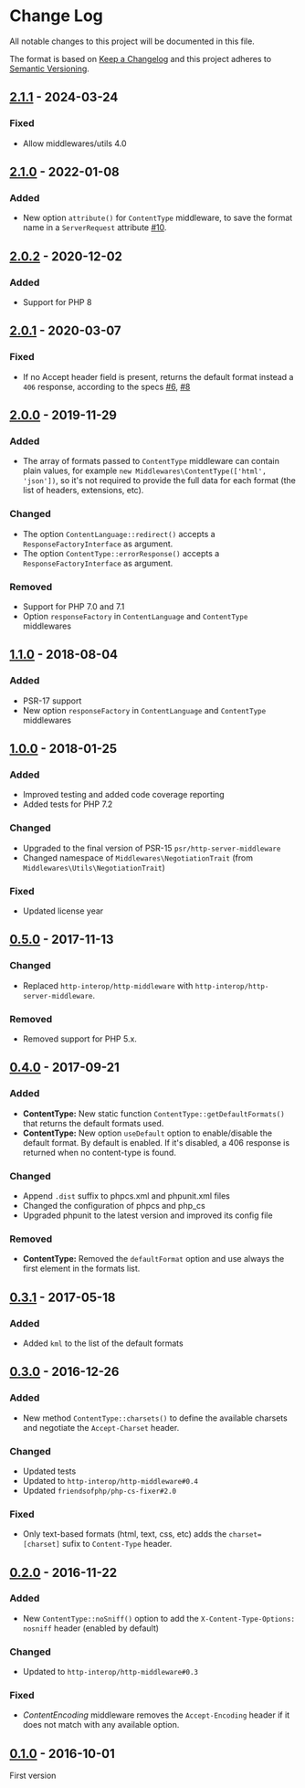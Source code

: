 # Change Log
All notable changes to this project will be documented in this file.

The format is based on [Keep a Changelog](http://keepachangelog.com/)
and this project adheres to [Semantic Versioning](http://semver.org/).

## [2.1.1] - 2024-03-24
### Fixed
- Allow middlewares/utils 4.0

## [2.1.0] - 2022-01-08
### Added
- New option `attribute()` for `ContentType` middleware, to save the format name in a `ServerRequest` attribute [#10].

## [2.0.2] - 2020-12-02
### Added
- Support for PHP 8

## [2.0.1] - 2020-03-07
### Fixed
- If no Accept header field is present, returns the default format instead a `406` response, according to the specs [#6], [#8]

## [2.0.0] - 2019-11-29
### Added
- The array of formats passed to `ContentType` middleware can contain plain values, for example `new Middlewares\ContentType(['html', 'json'])`, so it's not required to provide the full data for each format (the list of headers, extensions, etc).

### Changed
- The option `ContentLanguage::redirect()` accepts a `ResponseFactoryInterface` as argument.
- The option `ContentType::errorResponse()` accepts a `ResponseFactoryInterface` as argument.

### Removed
- Support for PHP 7.0 and 7.1
- Option `responseFactory` in `ContentLanguage` and `ContentType` middlewares

## [1.1.0] - 2018-08-04
### Added
- PSR-17 support
- New option `responseFactory` in `ContentLanguage` and `ContentType` middlewares

## [1.0.0] - 2018-01-25
### Added
- Improved testing and added code coverage reporting
- Added tests for PHP 7.2

### Changed
- Upgraded to the final version of PSR-15 `psr/http-server-middleware`
- Changed namespace of `Middlewares\NegotiationTrait` (from `Middlewares\Utils\NegotiationTrait`)

### Fixed
- Updated license year

## [0.5.0] - 2017-11-13
### Changed
- Replaced `http-interop/http-middleware` with  `http-interop/http-server-middleware`.

### Removed
- Removed support for PHP 5.x.

## [0.4.0] - 2017-09-21
### Added
- **ContentType:** New static function `ContentType::getDefaultFormats()` that returns the default formats used.
- **ContentType:** New option `useDefault` option to enable/disable the default format. By default is enabled. If it's disabled, a 406 response is returned when no content-type is found.

### Changed
- Append `.dist` suffix to phpcs.xml and phpunit.xml files
- Changed the configuration of phpcs and php_cs
- Upgraded phpunit to the latest version and improved its config file

### Removed
- **ContentType:** Removed the `defaultFormat` option and use always the first element in the formats list.

## [0.3.1] - 2017-05-18
### Added
- Added `kml` to the list of the default formats

## [0.3.0] - 2016-12-26
### Added
- New method `ContentType::charsets()` to define the available charsets and negotiate the `Accept-Charset` header.

### Changed
- Updated tests
- Updated to `http-interop/http-middleware#0.4`
- Updated `friendsofphp/php-cs-fixer#2.0`

### Fixed
- Only text-based formats (html, text, css, etc) adds the `charset=[charset]` sufix to `Content-Type` header.

## [0.2.0] - 2016-11-22
### Added
- New `ContentType::noSniff()` option to add the `X-Content-Type-Options: nosniff` header (enabled by default)

### Changed
- Updated to `http-interop/http-middleware#0.3`

### Fixed
- *ContentEncoding* middleware removes the `Accept-Encoding` header if it does not match with any available option.

## [0.1.0] - 2016-10-01
First version

[#6]: https://github.com/middlewares/negotiation/issues/6
[#8]: https://github.com/middlewares/negotiation/issues/8
[#10]: https://github.com/middlewares/negotiation/issues/10

[2.1.1]: https://github.com/middlewares/negotiation/compare/v2.1.0...v2.1.1
[2.1.0]: https://github.com/middlewares/negotiation/compare/v2.0.2...v2.1.0
[2.0.2]: https://github.com/middlewares/negotiation/compare/v2.0.1...v2.0.2
[2.0.1]: https://github.com/middlewares/negotiation/compare/v2.0.0...v2.0.1
[2.0.0]: https://github.com/middlewares/negotiation/compare/v1.1.0...v2.0.0
[1.1.0]: https://github.com/middlewares/negotiation/compare/v1.0.0...v1.1.0
[1.0.0]: https://github.com/middlewares/negotiation/compare/v0.5.0...v1.0.0
[0.5.0]: https://github.com/middlewares/negotiation/compare/v0.4.0...v0.5.0
[0.4.0]: https://github.com/middlewares/negotiation/compare/v0.3.1...v0.4.0
[0.3.1]: https://github.com/middlewares/negotiation/compare/v0.3.0...v0.3.1
[0.3.0]: https://github.com/middlewares/negotiation/compare/v0.2.0...v0.3.0
[0.2.0]: https://github.com/middlewares/negotiation/compare/v0.1.0...v0.2.0
[0.1.0]: https://github.com/middlewares/negotiation/releases/tag/v0.1.0
